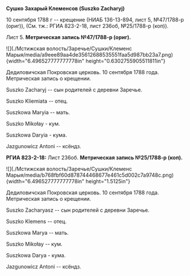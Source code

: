 **Сушко Захарый Клеменсов (Suszko Zacharyj)**

10 сентября 1788 г -- крещение (НИАБ 136-13-894, лист 5, №47/1788-р
(ориг)), (См. тж.: РГИА 823-2-18, лист 236об, №25/1788-р (коп)).

Лист 5. **Метрическая запись №47/1788-р (ориг).**

![](./Мстижская волость/Заречье/Сушки/Клеменс Марыя/media/a9eee89aa4de35612688535551faa5d987bb23a7.png){width="6.496527777777778in"
height="0.6302755905511811in"}

Дедиловичская Покровская церковь. 10 сентября 1788 года. Метрическая
запись о крещении.

Suszko Zacharyj -- сын родителей с деревни Заречье.

Suszko Kliemiata -- отец.

Suszkowa Maryia -- мать.

Suszko Mikołay - кум.

Suszkowa Daryia - кума.

Jazgunowicz Antoni -- ксёндз.

**РГИА 823-2-18:** Лист 236об. **Метрическая запись №25/1788-р (коп).**

![](./Мстижская волость/Заречье/Сушки/Клеменс Марыя/media/b768fbf60d878744468677e461c5d002c7a9748c.png){width="6.496527777777778in"
height="1.5125in"}

Дедиловичская Покровская церковь. 10 сентября 1788 года. Метрическая
запись о крещении.

Suszko Zacharyasz -- сын родителей с деревни Заречье.

Suszko Klemens -- отец.

Suszkowa Marya -- мать.

Suszko Mikołay -- кум.

Suszkowa Darya - кума.

Jazgunowicz Antoni -- ксёндз.
